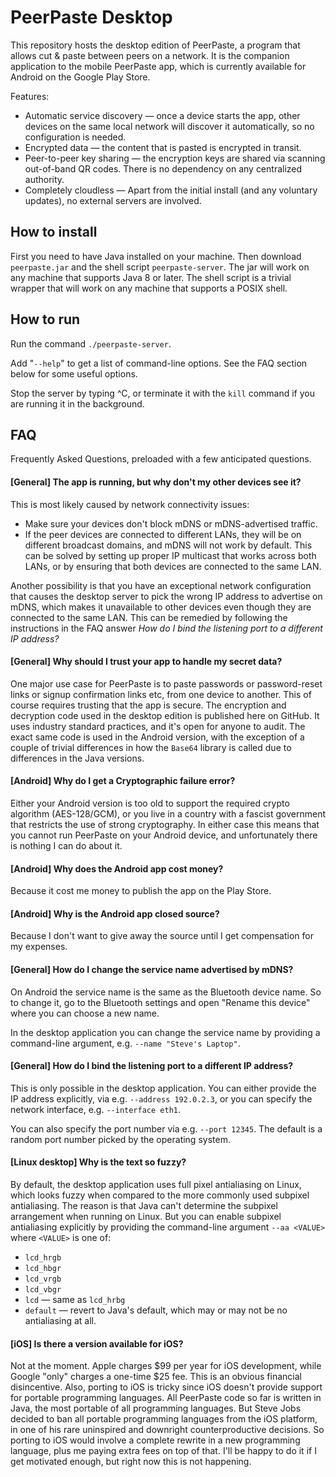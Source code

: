 PeerPaste Desktop
=================

This repository hosts the desktop edition of PeerPaste, a program that allows cut & paste between peers on a network. It is the companion application to the mobile PeerPaste app, which is currently available for Android on the Google Play Store.

Features:

* Automatic service discovery &mdash; once a device starts the app, other devices on the same local network will discover it automatically, so no configuration is needed.
* Encrypted data &mdash; the content that is pasted is encrypted in transit.
* Peer-to-peer key sharing &mdash; the encryption keys are shared via scanning out-of-band QR codes. There is no dependency on any centralized authority.
* Completely cloudless &mdash; Apart from the initial install (and any voluntary updates), no external servers are involved.

## How to install

First you need to have Java installed on your machine. Then download `peerpaste.jar` and the shell script `peerpaste-server`. The jar will work on any machine that supports Java 8 or later. The shell script is a trivial wrapper that will work on any machine that supports a POSIX shell.

## How to run

Run the command `./peerpaste-server`.

Add "`--help`" to get a list of command-line options. See the FAQ section below for some useful options.

Stop the server by typing ^C, or terminate it with the `kill` command if you are running it in the background.

## FAQ

Frequently Asked Questions, preloaded with a few anticipated questions.

#### [General] The app is running, but why don't my other devices see it?

This is most likely caused by network connectivity issues:

* Make sure your devices don't block mDNS or mDNS-advertised traffic.
* If the peer devices are connected to different LANs, they will be on different broadcast domains, and mDNS will not work by default. This can be solved by setting up proper IP multicast that works across both LANs, or by ensuring that both devices are connected to the same LAN.

Another possibility is that you have an exceptional network configuration that causes the desktop server to pick the wrong IP address to advertise on mDNS, which makes it unavailable to other devices even though they are connected to the same LAN. This can be remedied by following the instructions in the FAQ answer *How do I bind the listening port to a different IP address?*

#### [General] Why should I trust your app to handle my secret data?

One major use case for PeerPaste is to paste passwords or password-reset links or signup confirmation links etc, from one device to another. This of course requires trusting that the app is secure. The encryption and decryption code used in the desktop edition is published here on GitHub. It uses industry standard practices, and it's open for anyone to audit. The exact same code is used in the Android version, with the exception of a couple of trivial differences in how the `Base64` library is called due to differences in the Java versions.

#### [Android] Why do I get a Cryptographic failure error?

Either your Android version is too old to support the required crypto algorithm (AES-128/GCM), or you live in a country with a fascist government that restricts the use of strong cryptography. In either case this means that you cannot run PeerPaste on your Android device, and unfortunately there is nothing I can do about it.

#### [Android] Why does the Android app cost money?

Because it cost me money to publish the app on the Play Store.

#### [Android] Why is the Android app closed source?

Because I don't want to give away the source until I get compensation for my expenses.

#### [General] How do I change the service name advertised by mDNS?

On Android the service name is the same as the Bluetooth device name. So to change it, go to the Bluetooth settings and open "Rename this device" where you can choose a new name.

In the desktop application you can change the service name by providing a command-line argument, e.g. `--name "Steve's Laptop"`.

#### [General] How do I bind the listening port to a different IP address?

This is only possible in the desktop application. You can either provide the IP address explicitly, via e.g. `--address 192.0.2.3`, or you can specify the network interface, e.g. `--interface eth1`.

You can also specify the port number via e.g. `--port 12345`. The default is a random port number picked by the operating system.

#### [Linux desktop] Why is the text so fuzzy?

By default, the desktop application uses full pixel antialiasing on Linux, which looks fuzzy when compared to the more commonly used subpixel antialiasing. The reason is that Java can't determine the subpixel arrangement when running on Linux. But you can enable subpixel antialiasing explicitly by providing the command-line argument `--aa <VALUE>` where `<VALUE>` is one of:

* `lcd_hrgb`
* `lcd_hbgr`
* `lcd_vrgb`
* `lcd_vbgr`
* `lcd` &mdash; same as `lcd_hrbg`
* `default` &mdash; revert to Java's default, which may or may not be no antialiasing at all.

#### [iOS] Is there a version available for iOS?

Not at the moment. Apple charges $99 per year for iOS development, while Google "only" charges a one-time $25 fee. This is an obvious financial disincentive. Also, porting to iOS is tricky since iOS doesn't provide support for portable programming languages. All PeerPaste code so far is written in Java, the most portable of all programming languages. But Steve Jobs decided to ban all portable programming languages from the iOS platform, in one of his rare uninspired and downright counterproductive decisions. So porting to iOS would involve a complete rewrite in a new programming language, plus me paying extra fees on top of that. I'll be happy to do it if I get motivated enough, but right now this is not happening.



